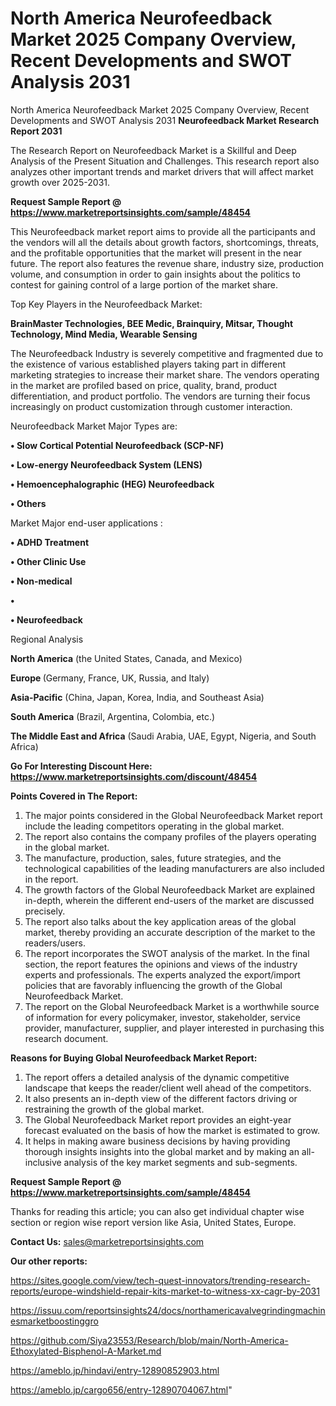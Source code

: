 # North America Neurofeedback Market 2025 Company Overview, Recent Developments and SWOT Analysis 2031
North America Neurofeedback Market 2025 Company Overview, Recent Developments and SWOT Analysis 2031
<strong>Neurofeedback Market Research Report 2031</strong>

The Research Report on Neurofeedback Market is a Skillful and Deep Analysis of the Present Situation and Challenges. This research report also analyzes other important trends and market drivers that will affect market growth over 2025-2031.

<strong>Request Sample Report @ <a href=https://www.marketreportsinsights.com/sample/48454>https://www.marketreportsinsights.com/sample/48454</a></strong>

This Neurofeedback market report aims to provide all the participants and the vendors will all the details about growth factors, shortcomings, threats, and the profitable opportunities that the market will present in the near future. The report also features the revenue share, industry size, production volume, and consumption in order to gain insights about the politics to contest for gaining control of a large portion of the market share.

Top Key Players in the Neurofeedback Market:

<strong>BrainMaster Technologies, BEE Medic, Brainquiry, Mitsar, Thought Technology, Mind Media, Wearable Sensing</strong>

The Neurofeedback Industry is severely competitive and fragmented due to the existence of various established players taking part in different marketing strategies to increase their market share. The vendors operating in the market are profiled based on price, quality, brand, product differentiation, and product portfolio. The vendors are turning their focus increasingly on product customization through customer interaction.

Neurofeedback Market Major Types are:

<strong>•  Slow Cortical Potential Neurofeedback (SCP-NF)

•  Low-energy Neurofeedback System (LENS)

•  Hemoencephalographic (HEG) Neurofeedback

•  Others</strong>

Market Major end-user applications :

<strong>•  ADHD Treatment

•  Other Clinic Use

•  Non-medical

•  

•  Neurofeedback</strong>

Regional Analysis

</u><strong><b>North America</b></strong> (the United States, Canada, and Mexico)

<strong><b>Europe </b></strong>(Germany, France, UK, Russia, and Italy)

<strong><b>Asia-Pacific</b></strong> (China, Japan, Korea, India, and Southeast Asia)

<strong><b>South America</b></strong> (Brazil, Argentina, Colombia, etc.)

<strong><b>The Middle East and Africa</b></strong> (Saudi Arabia, UAE, Egypt, Nigeria, and South Africa)

<strong>Go For Interesting Discount Here: <a href=https://www.marketreportsinsights.com/discount/48454>https://www.marketreportsinsights.com/discount/48454</a></strong>

<strong>Points Covered in The Report:</strong>
<ol>
  <li>The major points considered in the Global Neurofeedback Market report include the leading competitors operating in the global market.</li>
  <li>The report also contains the company profiles of the players operating in the global market.</li>
  <li>The manufacture, production, sales, future strategies, and the technological capabilities of the leading manufacturers are also included in the report.</li>
  <li>The growth factors of the Global Neurofeedback Market are explained in-depth, wherein the different end-users of the market are discussed precisely.</li>
  <li>The report also talks about the key application areas of the global market, thereby providing an accurate description of the market to the readers/users.</li>
  <li>The report incorporates the SWOT analysis of the market. In the final section, the report features the opinions and views of the industry experts and professionals. The experts analyzed the export/import policies that are favorably influencing the growth of the Global Neurofeedback Market.</li>
  <li>The report on the Global Neurofeedback Market is a worthwhile source of information for every policymaker, investor, stakeholder, service provider, manufacturer, supplier, and player interested in purchasing this research document.</li>
</ol>
<strong>Reasons for Buying Global Neurofeedback Market Report:</strong>

<ol>
  <li>The report offers a detailed analysis of the dynamic competitive landscape that keeps the reader/client well ahead of the competitors.</li>
  <li>It also presents an in-depth view of the different factors driving or restraining the growth of the global market.</li>
  <li>The Global Neurofeedback Market report provides an eight-year forecast evaluated on the basis of how the market is estimated to grow.</li>
  <li>It helps in making aware business decisions by having providing thorough insights insights into the global market and by making an all-inclusive analysis of the key market segments and sub-segments.</li>
</ol>
<strong>Request Sample Report @ <a href=https://www.marketreportsinsights.com/sample/48454>https://www.marketreportsinsights.com/sample/48454</a></strong>


Thanks for reading this article; you can also get individual chapter wise section or region wise report version like Asia, United States, Europe.

<strong>Contact Us:</strong>
sales@marketreportsinsights.com

<strong>Our other reports:</strong>

<a href=https://sites.google.com/view/tech-quest-innovators/trending-research-reports/europe-windshield-repair-kits-market-to-witness-xx-cagr-by-2031>https://sites.google.com/view/tech-quest-innovators/trending-research-reports/europe-windshield-repair-kits-market-to-witness-xx-cagr-by-2031</a>

<a href=https://issuu.com/reportsinsights24/docs/northamericavalvegrindingmachinesmarketboostinggro>https://issuu.com/reportsinsights24/docs/northamericavalvegrindingmachinesmarketboostinggro</a>

<a href=https://github.com/Siya23553/Research/blob/main/North-America-Ethoxylated-Bisphenol-A-Market.md>https://github.com/Siya23553/Research/blob/main/North-America-Ethoxylated-Bisphenol-A-Market.md</a>

<a href=https://ameblo.jp/hindavi/entry-12890852903.html>https://ameblo.jp/hindavi/entry-12890852903.html</a>

<a href=https://ameblo.jp/cargo656/entry-12890704067.html>https://ameblo.jp/cargo656/entry-12890704067.html</a>"
